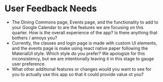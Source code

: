 # User Feedback Needs

- The Dining Commons page, Events page, and the functionality to add to your Google Calendar to are the features we are focusing on this quarter. How is the overall experience of the app? Is there anything that bothers / annoys you?
- Currently, the classes and login page is made with custom UI elements, and the events page is make using react native paper following the MaterialUI style. Which style do you prefer? We apologize for this inconsistency, but we are intentionally leaving it in this stage to gauge user preference.
- What other additional features or changes would you want to see for you to actually use this app so that it could provide value ot you?
